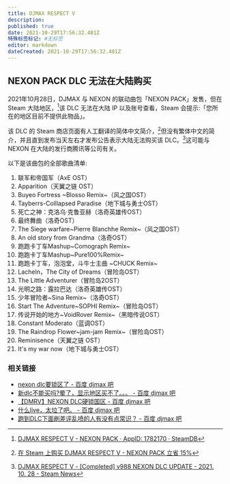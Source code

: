 ```yaml
---
title: DJMAX RESPECT V
description: 
published: true
date: 2021-10-29T17:56:32.481Z
特殊标签标记: #无标签
editor: markdown
dateCreated: 2021-10-29T17:56:32.481Z
---
```


## NEXON PACK DLC 无法在大陆购买

2021年10月28日，DJMAX 与 NEXON 的联动曲包「NEXON PACK」发售，但在 Steam 大陆地区，[^178]该 DLC 无法在大陆 IP 以及账号查看，Steam 会提示:「您所在的地区目前不提供此物品」。

[^178]: [DJMAX RESPECT V - NEXON PACK · AppID: 1782170 · SteamDB](https://web.archive.org/web/20211029120935/https://steamdb.info/app/1782170/)

该 DLC 的 Steam 商店页面有人工翻译的简体中文简介，[^npsc]但没有繁体中文的简介，并且直到发布当天左右才发布公告表示大陆无法购买该 DLC。[^998]这可能与 NEXON 在大陆的发行商腾讯等公司有关。

[^npsc]: [在 Steam 上购买 DJMAX RESPECT V - NEXON PACK 立省 15%](https://web.archive.org/web/20211029100122/https://store.steampowered.com/app/1782170/DJMAX_RESPECT_V__NEXON_PACK/?l=schinese)

[^998]: [DJMAX RESPECT V - [Completed] v988 NEXON DLC UPDATE - 2021. 10. 28 - Steam News](https://web.archive.org/web/20211028063217/https://store.steampowered.com/news/app/960170/view/3111417945985793853)

以下是该曲包的全部歌曲清单:

1. 联军和帝国军（AxE OST）
2. Apparition（天翼之链 OST）
3. Buyeo Fortress ~Blosso Remix~（风之国OST）
4. Tayberrs-Colllapsed Paradise（地下城与勇士OST）
5. 死亡之神：克洛乌·克鲁亚赫（洛奇英雄传OST）
6. 最终舞曲（洛奇OST）
7. The Siege warfare~Pierre Blanchhe Remix~（风之国OST）
8. An old story from Grandma（洛奇OST）
9. 跑跑卡丁车Mashup~Comograph Remix~
10. 跑跑卡丁车Mashup~Pure100%Remix~
11. 跑跑卡丁车，泡泡堂，斗牛士主曲 ~CHUCK Remix~
12. Lacheln，The City of Dreams（冒险岛OST）
13. The Little Adventurer（冒险岛2OST）
14. 光明之路：露拉巴达（洛奇英雄传OST）
15. 少年冒险者~Sina Remix~（洛奇OST）
16. Start The Adventure~SOPHI Remix~（冒险岛OST）
17. 传说开始的地方~VoidRover Remix~（黑暗传说OST）
18. Constant Moderato（蓝调OST）
19. The Raindrop Flower~jam-jam Remix~（冒险岛OST）
20. Reminisence（天翼之链 OST）
21. It's my war now（地下城与勇士OST）

### 相关链接

+ [nexon dlc要锁区了 - 百度 djmax 吧](https://tieba.baidu.com/p/7590585180)
+ [新dlc不能买吗?晕了，显示地区买不了。。。 - 百度 djmax 吧](https://tieba.baidu.com/p/7591861390)
+ [【DMRV】NEXON DLC硬锁国区 - 百度 djmax 吧](https://tieba.baidu.com/p/7591915448)
+ [什么live，太垃了吧。 - 百度 djmax 吧](https://tieba.baidu.com/p/7558600466)
+ [跑到DLC下面刷差评乱喷的人有没有点常识？ - 百度 djmax 吧](https://tieba.baidu.com/p/7592075918)
